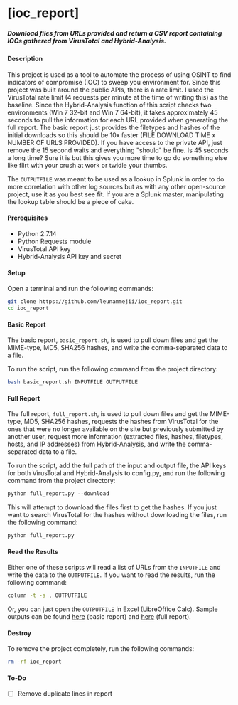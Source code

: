 # [ioc_report]  
##### Download files from URLs provided and return a CSV report containing IOCs gathered from VirusTotal and Hybrid-Analysis.  

#### Description  
This project is used as a tool to automate the process of using OSINT to find indicators of compromise (IOC) to sweep you environment for. Since this project was built around the public APIs, there is a rate limit. I used the VirusTotal rate limit (4 requests per minute at the time of writing this) as the baseline. Since the Hybrid-Analysis function of this script checks two environments (Win 7 32-bit and Win 7 64-bit), it takes approximately 45 seconds to pull the information for each URL provided when generating the full report. The basic report just provides the filetypes and hashes of the initial downloads so this should be 10x faster (FILE DOWNLOAD TIME x NUMBER OF URLS PROVIDED). If you have access to the private API, just remove the 15 second waits and everything "should" be fine. Is 45 seconds a long time? Sure it is but this gives you more time to go do something else like flirt with your crush at work or twidle your thumbs.  

The `OUTPUTFILE` was meant to be used as a lookup in Splunk in order to do more correlation with other log sources but as with any other open-source project, use it as you best see fit. If you are a Splunk master, manipulating the lookup table should be a piece of cake.  


#### Prerequisites  
- Python 2.7.14  
- Python Requests module  
- VirusTotal API key  
- Hybrid-Analysis API key and secret  

#### Setup  
Open a terminal and run the following commands:  
```bash
git clone https://github.com/leunammejii/ioc_report.git
cd ioc_report
```

#### Basic Report  
The basic report, `basic_report.sh`, is used to pull down files and get the MIME-type, MD5, SHA256 hashes, and write the comma-separated data to a file.  

To run the script, run the following command from the project directory:  
```bash
bash basic_report.sh INPUTFILE OUTPUTFILE
```

#### Full Report  
The full report, `full_report.sh`, is used to pull down files and get the MIME-type, MD5, SHA256 hashes, requests the hashes from VirusTotal for the ones that were no longer available on the site but previously submitted by another user, request more information (extracted files, hashes, filetypes, hosts, and IP addresses) from Hybrid-Analysis, and write the comma-separated data to a file.  

To run the script, add the full path of the input and output file, the API keys for both VirusTotal and Hybrid-Analysis to config.py, and run the following command from the project directory:  
```python
python full_report.py --download
```

This will attempt to download the files first to get the hashes. If you just want to search VirusTotal for the hashes without downloading the files, run the following command:  
```python
python full_report.py
```

#### Read the Results  
Either one of these scripts will read a list of URLs from the `INPUTFILE` and write the data to the `OUTPUTFILE`. If you want to read the results, run the following command:  
```bash
column -t -s , OUTPUTFILE
```

Or, you can just open the `OUTPUTFILE` in Excel (LibreOffice Calc). Sample outputs can be found [here](https://github.com/leunammejii/ioc_report/blob/master/sample_basic_results.csv) (basic report) and [here](https://github.com/leunammejii/ioc_report/blob/master/sample_full_results.csv) (full report).  

#### Destroy
To remove the project completely,  run the following commands:  
```bash
rm -rf ioc_report
```  

#### To-Do  
- [ ] Remove duplicate lines in report  
